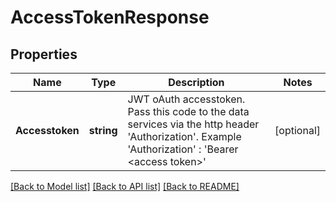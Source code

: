 # AccessTokenResponse

## Properties

Name | Type | Description | Notes
------------ | ------------- | ------------- | -------------
**Accesstoken** | **string** | JWT oAuth accesstoken. Pass this code to the data services via the http header &#39;Authorization&#39;. Example &#39;Authorization&#39; : &#39;Bearer &lt;access token&gt;&#39; | [optional] 

[[Back to Model list]](../README.md#documentation-for-models) [[Back to API list]](../README.md#documentation-for-api-endpoints) [[Back to README]](../README.md)


